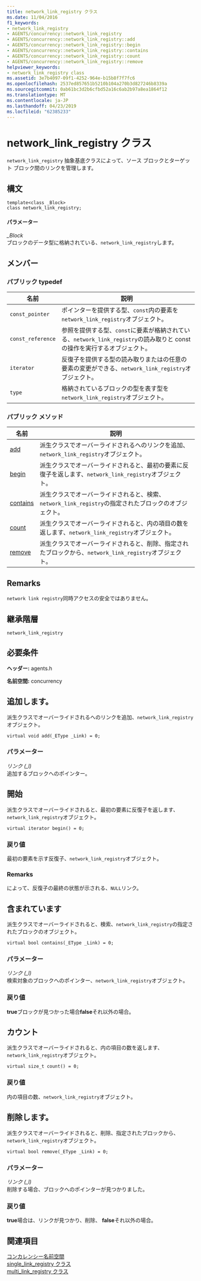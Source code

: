 ```yaml
---
title: network_link_registry クラス
ms.date: 11/04/2016
f1_keywords:
- network_link_registry
- AGENTS/concurrency::network_link_registry
- AGENTS/concurrency::network_link_registry::add
- AGENTS/concurrency::network_link_registry::begin
- AGENTS/concurrency::network_link_registry::contains
- AGENTS/concurrency::network_link_registry::count
- AGENTS/concurrency::network_link_registry::remove
helpviewer_keywords:
- network_link_registry class
ms.assetid: 3e7b4097-09f1-4252-964e-b15b8f7f7fc6
ms.openlocfilehash: 2537ed857651b5210b104a270b3d827246b8339a
ms.sourcegitcommit: 0ab61bc3d2b6cfbd52a16c6ab2b97a8ea1864f12
ms.translationtype: MT
ms.contentlocale: ja-JP
ms.lasthandoff: 04/23/2019
ms.locfileid: "62385233"
---
```

# <a name="networklinkregistry-class"></a>network_link_registry クラス

`network_link_registry` 抽象基底クラスによって、ソース ブロックとターゲット ブロック間のリンクを管理します。

## <a name="syntax"></a>構文

```
template<class _Block>
class network_link_registry;
```

#### <a name="parameters"></a>パラメーター

*_Block*<br/>
ブロックのデータ型に格納されている、`network_link_registry`します。

## <a name="members"></a>メンバー

### <a name="public-typedefs"></a>パブリック typedef

|名前|説明|
|----------|-----------------|
|`const_pointer`|ポインターを提供する型、`const`内の要素を`network_link_registry`オブジェクト。|
|`const_reference`|参照を提供する型、`const`に要素が格納されている、`network_link_registry`の読み取りと const の操作を実行するオブジェクト。|
|`iterator`|反復子を提供する型の読み取りまたはの任意の要素の変更ができる、`network_link_registry`オブジェクト。|
|`type`|格納されているブロックの型を表す型を`network_link_registry`オブジェクト。|

### <a name="public-methods"></a>パブリック メソッド

|名前|説明|
|----------|-----------------|
|[add](#add)|派生クラスでオーバーライドされるへのリンクを追加、`network_link_registry`オブジェクト。|
|[begin](#begin)|派生クラスでオーバーライドされると、最初の要素に反復子を返します、`network_link_registry`オブジェクト。|
|[contains](#contains)|派生クラスでオーバーライドされると、検索、`network_link_registry`の指定されたブロックのオブジェクト。|
|[count](#count)|派生クラスでオーバーライドされると、内の項目の数を返します、`network_link_registry`オブジェクト。|
|[remove](#remove)|派生クラスでオーバーライドされると、削除、指定されたブロックから、`network_link_registry`オブジェクト。|

## <a name="remarks"></a>Remarks

`network link registry`同時アクセスの安全ではありません。

## <a name="inheritance-hierarchy"></a>継承階層

`network_link_registry`

## <a name="requirements"></a>必要条件

**ヘッダー:** agents.h

**名前空間:** concurrency

##  <a name="add"></a> 追加します。

派生クラスでオーバーライドされるへのリンクを追加、`network_link_registry`オブジェクト。

```
virtual void add(_EType _Link) = 0;
```

### <a name="parameters"></a>パラメーター

*リンク (_l)*<br/>
追加するブロックへのポインター。

##  <a name="begin"></a> 開始

派生クラスでオーバーライドされると、最初の要素に反復子を返します、`network_link_registry`オブジェクト。

```
virtual iterator begin() = 0;
```

### <a name="return-value"></a>戻り値

最初の要素を示す反復子、`network_link_registry`オブジェクト。

### <a name="remarks"></a>Remarks

によって、反復子の最終の状態が示される、`NULL`リンク。

##  <a name="contains"></a> 含まれています

派生クラスでオーバーライドされると、検索、`network_link_registry`の指定されたブロックのオブジェクト。

```
virtual bool contains(_EType _Link) = 0;
```

### <a name="parameters"></a>パラメーター

*リンク (_l)*<br/>
検索対象のブロックへのポインター、`network_link_registry`オブジェクト。

### <a name="return-value"></a>戻り値

**true**ブロックが見つかった場合**false**それ以外の場合。

##  <a name="count"></a> カウント

派生クラスでオーバーライドされると、内の項目の数を返します、`network_link_registry`オブジェクト。

```
virtual size_t count() = 0;
```

### <a name="return-value"></a>戻り値

内の項目の数、`network_link_registry`オブジェクト。

##  <a name="remove"></a> 削除します。

派生クラスでオーバーライドされると、削除、指定されたブロックから、`network_link_registry`オブジェクト。

```
virtual bool remove(_EType _Link) = 0;
```

### <a name="parameters"></a>パラメーター

*リンク (_l)*<br/>
削除する場合、ブロックへのポインターが見つかりました。

### <a name="return-value"></a>戻り値

**true**場合は、リンクが見つかり、削除、 **false**それ以外の場合。

## <a name="see-also"></a>関連項目

[コンカレンシー名前空間](concurrency-namespace.md)<br/>
[single_link_registry クラス](single-link-registry-class.md)<br/>
[multi_link_registry クラス](multi-link-registry-class.md)
